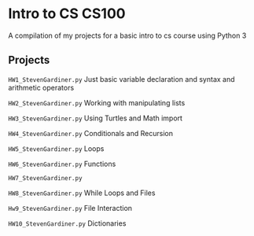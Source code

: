 # Intro to CS CS100
A compilation of my projects for a basic intro to cs course using Python 3

## Projects

`HW1_StevenGardiner.py` Just basic variable declaration and syntax and arithmetic operators

`HW2_StevenGardiner.py` Working with manipulating lists

`HW3_StevenGardiner.py` Using Turtles and Math import

`HW4_StevenGardiner.py` Conditionals and Recursion

`HW5_StevenGardiner.py` Loops

`HW6_StevenGardiner.py` Functions

`HW7_StevenGardiner.py` 

`HW8_StevenGardiner.py` While Loops and Files

`Hw9_StevenGardiner.py` File Interaction

`HW10_StevenGardiner.py` Dictionaries


